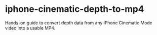 # iphone-cinematic-depth-to-mp4
Hands-on guide to convert depth data from any iPhone Cinematic Mode video into a usable MP4.
